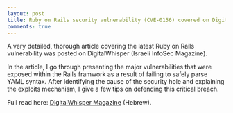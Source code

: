 ```yaml
---
layout: post
title: Ruby on Rails security vulnerability (CVE-0156) covered on DigitalWhisper magazine 
comments: true
---
```


A very detailed, thorough article covering the latest Ruby on Rails vulnerability was posted on DigitalWhisper (Israeli InfoSec Magazine).

In the article, I go through presenting the major vulnerabilities that were exposed within the Rails framwork as a result of failing to safely parse YAML syntax. After identifying the cause of the security hole and explaining the exploits mechanism, I give a few tips on defending this critical breach.

Full read here: [DigitalWhisper Magazine](http://www.digitalwhisper.co.il/0x60// "DigitalWhisper 0x60 Magazine") (Hebrew).